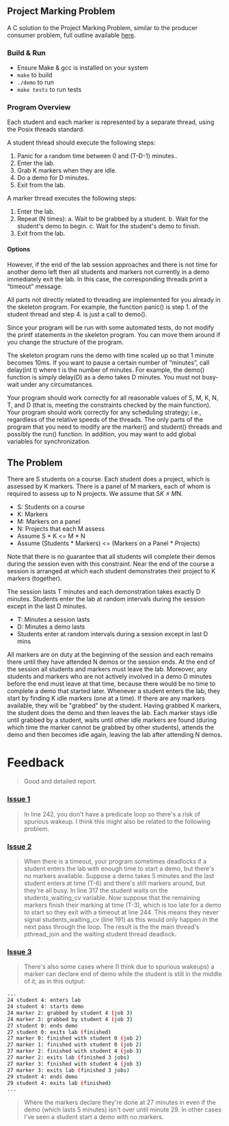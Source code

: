 ## Project Marking Problem

A C solution to the Project Marking Problem, similar to the producer consumer problem, full outline available [here](overview.pdf).

### Build & Run

- Ensure Make & gcc is installed on your system
- `make` to build
- `./demo` to run
- `make tests` to run tests


### Program Overview

Each student and each marker is represented by a separate thread, using the Posix threads standard.

A student thread should execute the following steps:
1. Panic for a random time between 0 and (T-D-1) minutes..
2. Enter the lab.
3. Grab K markers when they are idle.
4. Do a demo for D minutes.
5. Exit from the lab.

A marker thread executes the following steps:
1. Enter the lab.
2. Repeat (N times):
  a. Wait to be grabbed by a student.
  b. Wait for the student's demo to begin.
  c. Wait for the student's demo to finish.
3. Exit from the lab.

#### Options

However, if the end of the lab session approaches and there is not time for another demo left then all students and markers not currently in a demo immediately exit the lab. In this case, the corresponding threads print a “timeout” message.

All parts not directly related to threading are implemented for you already in the skeleton program. For example, the function panic() is step 1. of the student thread and step 4. is just a call to demo().

Since your program will be run with some automated tests, do not modify the printf statements in the skeleton program. You can move them around if you change the structure of the program.

The skeleton program runs the demo with time scaled up so that 1 minute becomes 10ms. If you want to pause a certain number of “minutes”, call delay(int t) where t is the number of minutes. For example, the demo() function is simply delay(D) as a demo takes D minutes. You must not busy-wait under any circumstances.

Your program should work correctly for all reasonable values of S, M, K, N, T, and D (that is, meeting the constraints checked by the main function). Your program should work correctly for any scheduling strategy; i.e., regardless of the relative speeds of the threads.
The only parts of the program that you need to modify are the marker() and student() threads and possibly the run() function. In addition, you may want to add global variables for synchronization.


## The Problem

There are S students on a course. Each student does a project, which is assessed by K markers. There is a panel of M markers, each of whom is required to assess up to N projects. We assume that S*K ≤ M*N.

- S: Students on a course
- K: Markers
- M: Markers on a panel
- N: Projects that each M assess
- Assume S * K <= M * N
- Assume (Students * Markers) <= (Markers on a Panel * Projects)

Note that there is no guarantee that all students will complete their demos during the session even with this constraint. Near the end of the course a session is arranged at which each student demonstrates their project to K markers (together).

The session lasts T minutes and each demonstration takes exactly D minutes. Students enter the lab at random intervals during the session except in the last D minutes.

- T: Minutes a session lasts
- D: Minutes a demo lasts
- Students enter at random intervals during a session except in last D mins

All markers are on duty at the beginning of the session and each remains there until they have attended N demos or the session ends. At the end of the session all students and markers must leave the lab. Moreover, any students and markers who are not actively involved in a demo D minutes before the end must leave at that time, because there would be no time to complete a demo that started later. Whenever a student enters the lab, they start by finding K idle markers (one at a time). If there are any markers available, they will be "grabbed" by the student. Having grabbed K markers, the student does the demo and then leaves the lab. Each marker stays idle until grabbed by a student, waits until other idle markers are found (during which time the marker cannot be grabbed by other students), attends the demo and then becomes idle again, leaving the lab after attending N demos.



# Feedback

> Good and detailed report.

### [Issue 1](https://github.com/harrymt/project_marking_problem/issues/2)

> In line 242, you don't have a predicate loop so there's a risk of spurious wakeup. I think this might also be related to the following problem.

### [Issue 2](https://github.com/harrymt/project_marking_problem/issues/3)

> When there is a timeout, your program sometimes deadlocks if a student enters the lab with enough time to start a demo, but there's no markers available. Suppose a demo takes 5 minutes and the last student enters at time (T-6) and there's still markers around, but they're all busy. In line 317 the student waits on the students_waiting_cv variable. Now suppose that the remaining markers finish their marking at time (T-3), which is too late for a demo to start so they exit with a timeout at line 244. This means they never signal students_waiting_cv (line 191) as this would only happen in the next pass through the loop. The result is the the main thread's pthread_join and the waiting student thread deadlock.

### [Issue 3](https://github.com/harrymt/project_marking_problem/issues/4)

> There's also some cases where (I think due to spurious wakeups) a marker can declare end of demo while the student is still in the middle of it, as in this output:

```bash
...
24 student 4: enters lab
24 student 4: starts demo
24 marker 2: grabbed by student 4 (job 3)
24 marker 3: grabbed by student 4 (job 3)
27 student 0: ends demo
27 student 0: exits lab (finished)
27 marker 0: finished with student 0 (job 2)
27 marker 1: finished with student 0 (job 2)
27 marker 2: finished with student 4 (job 3)
27 marker 2: exits lab (finished 3 jobs)
27 marker 3: finished with student 4 (job 3)
27 marker 3: exits lab (finished 3 jobs)
29 student 4: ends demo
29 student 4: exits lab (finished)
...
```

> Where the markers declare they're done at 27 minutes in even if the demo (which lasts 5 minutes) isn't over until minute 29. In other cases I've seen a student start a demo with no markers.

